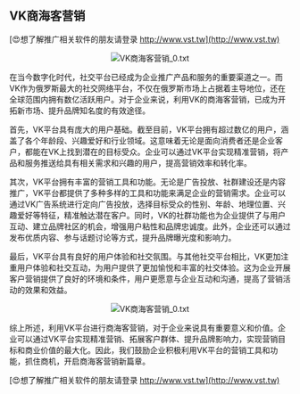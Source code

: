 ## **VK商海客营销**

[😍想了解推广相关软件的朋友请登录 http://www.vst.tw](http://www.vst.tw)

 <center><img src="https://vst.tw/MP4/tuiguang/png/6.png" alt="VK商海客营销_0.txt"></center>

在当今数字化时代，社交平台已经成为企业推广产品和服务的重要渠道之一。而VK作为俄罗斯最大的社交网络平台，不仅在俄罗斯市场上占据着主导地位，还在全球范围内拥有数亿活跃用户。对于企业来说，利用VK的商海客营销，已成为开拓新市场、提升品牌知名度的有效途径。

首先，VK平台具有庞大的用户基础。截至目前，VK平台拥有超过数亿的用户，涵盖了各个年龄段、兴趣爱好和行业领域。这意味着无论是面向消费者还是企业客户，都能在VK上找到潜在的目标受众。企业可以通过VK平台实现精准营销，将产品和服务推送给具有相关需求和兴趣的用户，提高营销效率和转化率。

其次，VK平台拥有丰富的营销工具和功能。无论是广告投放、社群建设还是内容推广，VK平台都提供了多种多样的工具和功能来满足企业的营销需求。企业可以通过VK广告系统进行定向广告投放，选择目标受众的性别、年龄、地理位置、兴趣爱好等特征，精准触达潜在客户。同时，VK的社群功能也为企业提供了与用户互动、建立品牌社区的机会，增强用户粘性和品牌忠诚度。此外，企业还可以通过发布优质内容、参与话题讨论等方式，提升品牌曝光度和影响力。

最后，VK平台具有良好的用户体验和社交氛围。与其他社交平台相比，VK更加注重用户体验和社交互动，为用户提供了更加愉悦和丰富的社交体验。这为企业开展客户营销提供了良好的环境和条件，用户更愿意与企业互动和沟通，提高了营销活动的效果和效益。

 <center><img src="https://vst.tw/MP4/tuiguang/png/4.png" alt="VK商海客营销_0.txt"></center>

综上所述，利用VK平台进行商海客营销，对于企业来说具有重要意义和价值。企业可以通过VK平台实现精准营销、拓展客户群体、提升品牌影响力，实现营销目标和商业价值的最大化。因此，我们鼓励企业积极利用VK平台的营销工具和功能，抓住商机，开启商海客营销新篇章。

[😍想了解推广相关软件的朋友请登录 http://www.vst.tw](http://www.vst.tw)



